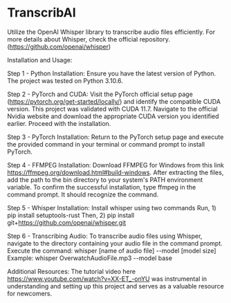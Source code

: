 # TranscribAI

Utilize the OpenAI Whisper library to transcribe audio files efficiently.
For more details about Whisper, check the official repository. (https://github.com/openai/whisper)

Installation and Usage:

Step 1 - Python Installation: Ensure you have the latest version of Python. The project was tested on Python 3.10.6.

Step 2 - PyTorch and CUDA:
Visit the PyTorch official setup page (https://pytorch.org/get-started/locally/) and identify the compatible CUDA version. This project was validated with CUDA 11.7.
Navigate to the official Nvidia website and download the appropriate CUDA version you identified earlier. Proceed with the installation.

Step 3 - PyTorch Installation: Return to the PyTorch setup page and execute the provided command in your terminal or command prompt to install PyTorch.

Step 4 - FFMPEG Installation: Download FFMPEG for Windows from this link https://ffmpeg.org/download.html#build-windows. After extracting the files, add the path to the bin directory to your system's PATH environment variable.
To confirm the successful installation, type ffmpeg in the command prompt. It should recognize the command.

Step 5 - Whisper Installation: Install whisper using two commands Run,  1) pip install setuptools-rust
                                                                  Then, 2) pip install git+https://github.com/openai/whisper.git
                                                                  
Step 6 - Transcribing Audio: To transcribe audio files using Whisper, navigate to the directory containing your audio file in the command prompt.
Execute the command: whisper [name of audio file] --model [model size]
Example: whisper OverwatchAudioFile.mp3 --model base

Additional Resources:
The tutorial video here https://www.youtube.com/watch?v=XX-ET_-onYU was instrumental in understanding and setting up this project and serves as a valuable resource for newcomers.

